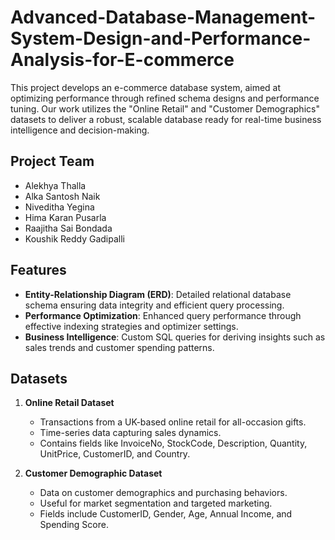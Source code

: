 # Advanced-Database-Management-System-Design-and-Performance-Analysis-for-E-commerce

This project develops an e-commerce database system, aimed at optimizing performance through refined schema designs and performance tuning. Our work utilizes the "Online Retail" and "Customer Demographics" datasets to deliver a robust, scalable database ready for real-time business intelligence and decision-making.

## Project Team

- Alekhya Thalla
- Alka Santosh Naik
- Niveditha Yegina
- Hima Karan Pusarla
- Raajitha Sai Bondada
- Koushik Reddy Gadipalli

## Features

- **Entity-Relationship Diagram (ERD)**: Detailed relational database schema ensuring data integrity and efficient query processing.
- **Performance Optimization**: Enhanced query performance through effective indexing strategies and optimizer settings.
- **Business Intelligence**: Custom SQL queries for deriving insights such as sales trends and customer spending patterns.

## Datasets

1. **Online Retail Dataset**
   - Transactions from a UK-based online retail for all-occasion gifts.
   - Time-series data capturing sales dynamics.
   - Contains fields like InvoiceNo, StockCode, Description, Quantity, UnitPrice, CustomerID, and Country.

2. **Customer Demographic Dataset**
   - Data on customer demographics and purchasing behaviors.
   - Useful for market segmentation and targeted marketing.
   - Fields include CustomerID, Gender, Age, Annual Income, and Spending Score.
